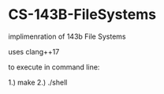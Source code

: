 # CS-143B-FileSystems

implimenration of 143b File Systems

uses clang++17 

to execute in command line:

1.) make
2.) ./shell 
